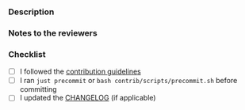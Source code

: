 ### Description

<!-- Describe the purpose of this PR, what's being adding and/or fixed -->

### Notes to the reviewers

<!-- In this section you can include notes directed to the reviewers, like explaining why some parts
of the PR were done in a specific way -->

### Checklist

* [ ] I followed the [contribution guidelines](https://github.com/rust-nostr/nostr/blob/master/CONTRIBUTING.md)
* [ ] I ran `just precommit` or `bash contrib/scripts/precommit.sh` before committing
* [ ] I updated the [CHANGELOG](https://github.com/rust-nostr/nostr/blob/master/CHANGELOG.md) (if applicable)
